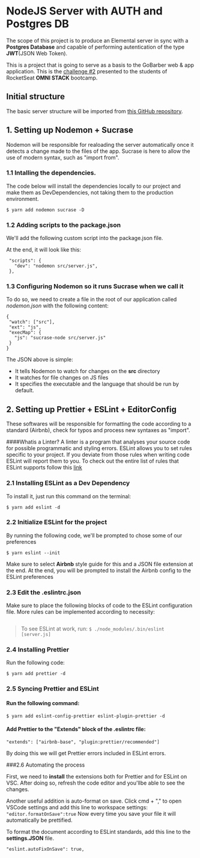 # NodeJS Server with AUTH and Postgres DB

The scope of this project is to produce an Elemental server in sync with a **Postgres Database** and capable of performing autentication of the type **JWT**(JSON Web Token).

This is a project that is going to serve as a basis to the GoBarber web & app application. This is the [challenge #2](https://github.com/Rocketseat/bootcamp-gostack-desafio-02/blob/master/README.md#desafio-02-iniciando-aplica%C3%A7%C3%A3o) presented to the students of RocketSeat **OMNI STACK** bootcamp.

## Initial structure

The basic server structure will be imported from [this GitHub repository](https://github.com/Jeandcc/Elemental-NodeJS-Server).

## 1. Setting up Nodemon + Sucrase

Nodemon will be responsible for realoading the server automatically once it detects a change made to the files of the app. Sucrase is here to allow the use of modern syntax, such as "import from".

### 1.1 Intalling the dependencies.

The code below will install the dependencies locally to our project and make them as DevDependencies, not taking them to the production environment.

`$ yarn add nodemon sucrase -D`

### 1.2 Adding scripts to the package.json

We'll add the following custom script into the package.json file.

At the end, it will look like this:

```
 "scripts": {
   "dev": "nodemon src/server.js",
 },
```

### 1.3 Configuring Nodemon so it runs Sucrase when we call it

To do so, we need to create a file in the root of our application called _nodemon.json_ with the following content:

```
{
 "watch": ["src"],
 "ext": "js",
 "execMap": {
   "js": "sucrase-node src/server.js"
 }
}
```

The JSON above is simple:

-   It tells Nodemon to watch for changes on the **src** directory
-   It watches for file changes on JS files
-   It specifies the executable and the language that should be run by default.

## 2. Setting up Prettier + ESLint + EditorConfig

These softwares will be responsible for formatting the code according to a standard (Airbnb), check for typos and process new syntaxes as "import".

####Whatis a Linter?
A linter is a program that analyses your source code for possible programmatic and styling errors. ESLint allows you to set rules specific to your project. If you deviate from those rules when writing code ESLint will report them to you. To check out the entire list of rules that ESLint supports follow this [link](https://eslint.org/docs/rules/)

### 2.1 Installing ESLint as a Dev Dependency

To install it, just run this command on the terminal:

`$ yarn add eslint -d`

### 2.2 Initialize ESLint for the project

By running the following code, we'll be prompted to chose some of our preferences

`$ yarn eslint --init`

Make sure to select **Airbnb** style guide for this and a JSON file extension at the end. At the end, you will be prompted to install the Airbnb config to the ESLint preferences

### 2.3 Edit the .eslintrc.json

Make sure to place the following blocks of code to the ESLint configuration file. More rules can be implemented according to necessity:

```

```

> To see ESLint at work, run: `$ ./node_modules/.bin/eslint [server.js]`

### 2.4 Installing Prettier

Run the following code:

`$ yarn add prettier -d`

### 2.5 Syncing Prettier and ESLint

#### Run the following command:

`$ yarn add eslint-config-prettier eslint-plugin-prettier -d`

#### Add Prettier to the "Extends" block of the .eslintrc file:

`"extends": ["airbnb-base", "plugin:prettier/recommended"]`

By doing this we will get Prettier errors included in ESLint errors.

###2.6 Automating the process

First, we need to **install** the extensions both for Prettier and for ESLint on VSC. After doing so, refresh the code editor and you'llbe able to see the changes.

Another useful addition is auto-format on save. Click cmd + "," to open VSCode settings and add this line to workspace settings: `"editor.formatOnSave":true`
Now every time you save your file it will automatically be prettified.

To format the document according to ESLint standards, add this line to the **settings.JSON** file.

`"eslint.autoFixOnSave": true,`
